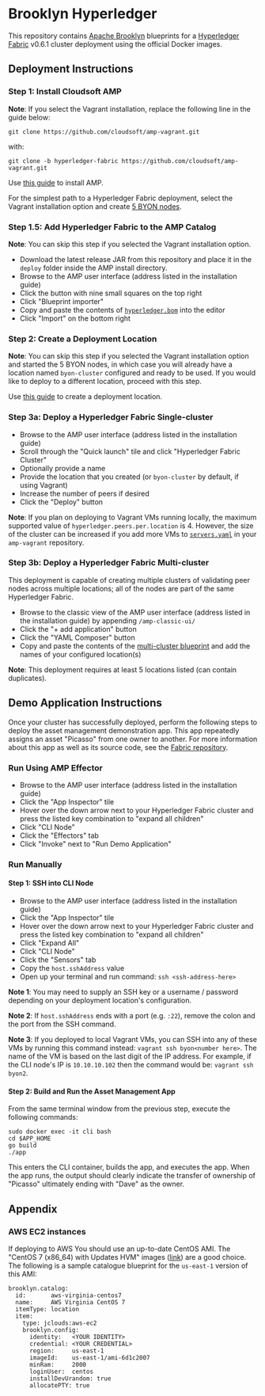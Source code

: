 # Brooklyn Hyperledger

This repository contains [Apache Brooklyn](https://brooklyn.apache.org/) blueprints for a
[Hyperledger Fabric](https://github.com/hyperledger/fabric) v0.6.1 cluster deployment using the official Docker images.

## Deployment Instructions

### Step 1: Install Cloudsoft AMP

**Note**: If you select the Vagrant installation, replace the following line in the guide below:
```
git clone https://github.com/cloudsoft/amp-vagrant.git
```

with:
```
git clone -b hyperledger-fabric https://github.com/cloudsoft/amp-vagrant.git
```

Use [this guide](http://docs.cloudsoft.io/tutorials/tutorial-get-amp-running.html) to install AMP.

For the simplest path to a Hyperledger Fabric deployment, select the Vagrant installation option and create
[5 BYON nodes](http://docs.cloudsoft.io/tutorials/tutorial-get-amp-running.html#starting-byon-nodes).

### Step 1.5: Add Hyperledger Fabric to the AMP Catalog

**Note**: You can skip this step if you selected the Vagrant installation option.

* Download the latest release JAR from this repository and place it in the
`deploy` folder inside the AMP install directory.
* Browse to the AMP user interface (address listed in the installation guide)
* Click the button with nine small squares on the top right
* Click "Blueprint importer"
* Copy and paste the contents of [`hyperledger.bom`](hyperledger.bom) into the editor
* Click "Import" on the bottom right

### Step 2: Create a Deployment Location

**Note**: You can skip this step if you selected the Vagrant installation option and started the 5 BYON nodes,
in which case you will already have a location named `byon-cluster` configured and ready to be used.
If you would like to deploy to a different location, proceed with this step.

Use [this guide](http://docs.cloudsoft.io/locations/first-location/index.html) to create a deployment location.

### Step 3a: Deploy a Hyperledger Fabric Single-cluster

* Browse to the AMP user interface (address listed in the installation guide)
* Scroll through the "Quick launch" tile and click "Hyperledger Fabric Cluster"
* Optionally provide a name
* Provide the location that you created (or `byon-cluster` by default, if using Vagrant)
* Increase the number of peers if desired
* Click the "Deploy" button

**Note**: If you plan on deploying to Vagrant VMs running locally, the maximum supported value of
`hyperledger.peers.per.location` is 4. However, the size of the cluster can be increased if you add more VMs
to [`servers.yaml`](https://github.com/cloudsoft/amp-vagrant/blob/hyperledger-fabric/servers.yaml) in your `amp-vagrant` repository.

### Step 3b: Deploy a Hyperledger Fabric Multi-cluster

This deployment is capable of creating multiple clusters of validating peer nodes across
multiple locations; all of the nodes are part of the same Hyperledger Fabric.

* Browse to the classic view of the AMP user interface (address listed in the installation guide) by appending `/amp-classic-ui/`
* Click the "+ add application" button
* Click the "YAML Composer" button
* Copy and paste the contents of the [multi-cluster blueprint](examples/hyperledger-multi-cluster.yaml) and add the names of your configured location(s)

**Note**: This deployment requires at least 5 locations listed (can contain duplicates).

## Demo Application Instructions

Once your cluster has successfully deployed, perform the following steps to deploy the asset management demonstration app.  This app repeatedly assigns an asset "Picasso" from one owner to another.  For more information about this app as well as its source code, see the [Fabric repository](https://github.com/hyperledger/fabric/tree/v0.6.1-preview/examples/chaincode/go/asset_management).

### Run Using AMP Effector

* Browse to the AMP user interface (address listed in the installation guide)
* Click the "App Inspector" tile
* Hover over the down arrow next to your Hyperledger Fabric cluster and press the listed key combination to "expand all children"
* Click "CLI Node"
* Click the "Effectors" tab
* Click "Invoke" next to "Run Demo Application"

### Run Manually

#### Step 1: SSH into CLI Node

* Browse to the AMP user interface (address listed in the installation guide)
* Click the "App Inspector" tile
* Hover over the down arrow next to your Hyperledger Fabric cluster and press the listed key combination to "expand all children"
* Click "Expand All"
* Click "CLI Node"
* Click the "Sensors" tab
* Copy the `host.sshAddress` value
* Open up your terminal and run command: `ssh <ssh-address-here>`

**Note 1**: You may need to supply an SSH key or a username / password depending on your
deployment location's configuration.

**Note 2**: If `host.sshAddress` ends with a port (e.g. `:22`), remove the colon and the port from the SSH command.

**Note 3**: If you deployed to local Vagrant VMs, you can SSH into any of these VMs by running this command instead:
`vagrant ssh byon<number here>`. The name of the VM is based on the last digit of the IP address.
For example, if the CLI node's IP is `10.10.10.102` then the command would be: `vagrant ssh byon2`.

#### Step 2: Build and Run the Asset Management App

From the same terminal window from the previous step, execute the following commands:
```
sudo docker exec -it cli bash
cd $APP_HOME
go build
./app
```

This enters the CLI container, builds the app, and executes the app. When the app runs, the output should clearly indicate the transfer of ownership of "Picasso" ultimately ending with "Dave" as the owner.

## Appendix

### AWS EC2 instances

If deploying to AWS You should use an up-to-date CentOS AMI. The "CentOS 7 (x86_64) with Updates HVM"
images ([link](https://aws.amazon.com/marketplace/ordering?productId=b7ee8a69-ee97-4a49-9e68-afaee216db2e))
are a good choice. The following is a sample catalogue blueprint for the `us-east-1` version of this AMI:

    brooklyn.catalog:
      id:       aws-virginia-centos7
      name:     AWS Virginia CentOS 7
      itemType: location
      item:
        type: jclouds:aws-ec2
        brooklyn.config:
          identity:   <YOUR IDENTITY>
          credential: <YOUR CREDENTIAL>
          region:     us-east-1
          imageId:    us-east-1/ami-6d1c2007
          minRam:     2000
          loginUser:  centos
          installDevUrandom: true
          allocatePTY: true
